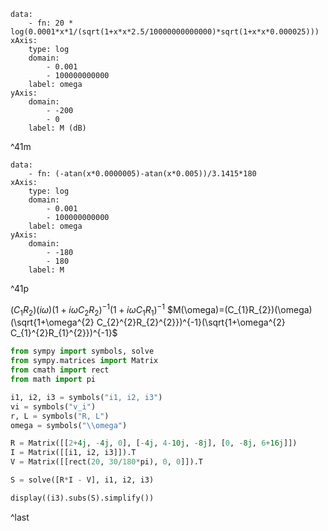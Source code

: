 ```function-plot
data:
	- fn: 20 * log(0.0001*x*1/(sqrt(1+x*x*2.5/10000000000000)*sqrt(1+x*x*0.000025)))
xAxis:
	type: log
	domain:
		- 0.001
		- 100000000000
	label: omega
yAxis:
	domain:
		- -200
		- 0
	label: M (dB)
```
^41m

```function-plot
data:
	- fn: (-atan(x*0.0000005)-atan(x*0.005))/3.1415*180
xAxis:
	type: log
	domain:
		- 0.001
		- 100000000000
	label: omega
yAxis:
	domain:
		- -180
		- 180
	label: M
```
^41p

$(C_{1}R_{2})(i\omega)(1+i\omega C_{2}R_{2})^{-1}(1+i\omega C_{1}R_{1})^{-1}$
$M(\omega)=(C_{1}R_{2})(\omega)(\sqrt{1+\omega^{2} C_{2}^{2}R_{2}^{2}})^{-1}(\sqrt{1+\omega^{2} C_{1}^{2}R_{1}^{2}})^{-1}$

```python
from sympy import symbols, solve
from sympy.matrices import Matrix
from cmath import rect
from math import pi

i1, i2, i3 = symbols("i1, i2, i3")
vi = symbols("v_i")
r, L = symbols("R, L")
omega = symbols("\\omega")

R = Matrix([[2+4j, -4j, 0], [-4j, 4-10j, -8j], [0, -8j, 6+16j]])
I = Matrix([[i1, i2, i3]]).T
V = Matrix([[rect(20, 30/180*pi), 0, 0]]).T

S = solve([R*I - V], i1, i2, i3)

display((i3).subs(S).simplify())
```
^last